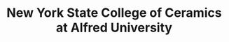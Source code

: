 ---
layout: repo
title: "New York State College of Ceramics at Alfred University"
id: 18931
permalink: repos/18931/
---